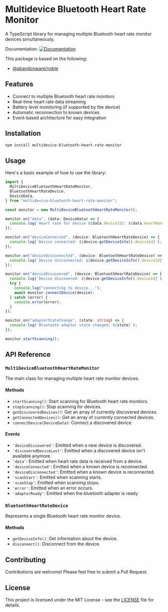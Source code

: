 # Multidevice Bluetooth Heart Rate Monitor

A TypeScript library for managing multiple Bluetooth heart rate monitor devices simultaneously.

Documentation:
[![Documentation](https://img.shields.io/badge/documentation-view-blue)](https://shmatul.github.io/multidevice-bluetooth-heart-rate-monitor/)

This package is based on the following:

- [@abandonware/noble](https://www.npmjs.com/package/@abandonware/noble)

## Features

- Connect to multiple Bluetooth heart rate monitors
- Real-time heart rate data streaming
- Battery level monitoring (if supported by the device)
- Automatic reconnection to known devices
- Event-based architecture for easy integration

## Installation

```bash
npm install multidevice-bluetooth-heart-rate-monitor
```

## Usage

Here's a basic example of how to use the library:

```typescript
import {
  MultiDeviceBluetoothHeartRateMonitor,
  BluetoothHeartRateDevice,
  DeviceData,
} from "multidevice-bluetooth-heart-rate-monitor";

const monitor = new MultiDeviceBluetoothHeartRateMonitor();

monitor.on("data", (data: DeviceData) => {
  console.log(`Heart rate for device ${data.deviceId}: ${data.heartRate}`);
});

monitor.on("deviceConnected", (device: BluetoothHeartRateDevice) => {
  console.log(`Device connected: ${device.getDeviceInfo().deviceId}`);
});

monitor.on("deviceDisconnected", (device: BluetoothHeartRateDevice) => {
  console.log(`Device disconnected: ${device.getDeviceInfo().deviceId}`);
});

monitor.on("deviceDiscovered", (device: BluetoothHeartRateDevice) => {
  console.log(`Device discovered: ${device.getDeviceInfo().deviceId}`);
  try {
    console.log("connecting to device...");
    await monitor.connectDevice(device);
  } catch (error) {
    console.error(error);
  }
});

monitor.on("adapterStateChange", (state: string) => {
  console.log(`Bluetooth adapter state changed: ${state}`);
});

monitor.startScanning();
```

## API Reference

### `MultiDeviceBluetoothHeartRateMonitor`

The main class for managing multiple heart rate monitor devices.

#### Methods

- `startScanning()`: Start scanning for Bluetooth heart rate monitors.
- `stopScanning()`: Stop scanning for devices.
- `getDiscoveredDevices()`: Get an array of currently discovered devices.
- `getConnectedDevices()`: Get an array of currently connected devices.
- `connectDevice(DeviceData)`: Connect a discovered device.

#### Events

- `'deviceDiscovered'`: Emitted when a new device is discovered.
- `'discoveredDeviceLost'`: Emitted when a discovered device isn't available anymore.
- `'data'`: Emitted when heart rate data is received from a device.
- `'deviceConnected'`: Emitted when a known device is reconnected.
- `'deviceDisconnected'`: Emitted when a known device is reconnected.
- `'scanStart'`: Emitted when scanning starts.
- `'scanStop'`: Emitted when scanning stops.
- `'error'`: Emitted when an error occurs.
- `'adapterReady'`: Emitted when the bluetooth adapter is ready.

### `BluetoothHeartRateDevice`

Represents a single Bluetooth heart rate monitor device.

#### Methods

- `getDeviceInfo()`: Get information about the device.
- `disconnect()`: Disconnect from the device.

## Contributing

Contributions are welcome! Please feel free to submit a Pull Request.

## License

This project is licensed under the MIT License - see the [LICENSE](LICENSE) file for details.
